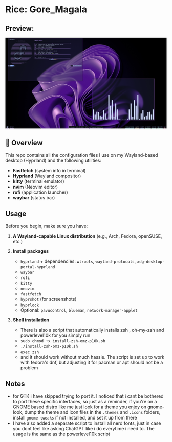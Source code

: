# Rice: Gore_Magala

## Preview:

![image here](https://github.com/Vitroror/dotfiles_VM/blob/main/img/showcase.png)

## 📖 Overview

This repo contains all the configuration files I use on my Wayland-based desktop (Hyprland) and the following utilities:

* **Fastfetch** (system info in terminal)
* **Hyprland** (Wayland compositor)
* **kitty** (terminal emulator)
* **nvim** (Neovim editor)
* **rofi** (application launcher)
* **waybar** (status bar)
  
## Usage

Before you begin, make sure you have:

1. **A Wayland-capable Linux distribution**
   (e.g., Arch, Fedora, openSUSE, etc.)

2. **Install packages**

   * `hyprland` + dependencies: `wlroots`, `wayland-protocols`, `xdg-desktop-portal-hyprland`
   * `waybar`
   * `rofi`
   * `kitty`
   * `neovim`
   * `fastfetch`
   * `hyprshot` (for screenshots)
   * `hyprlock`
   * Optional: `pavucontrol`, `blueman`, `network-manager-applet`

3. **Shell installation**
   * There is also a script that automatically installs zsh , oh-my-zsh and powerlevel10k for you simply run
   * `sudo chmod +x install-zsh-omz-p10k.sh`
   * `./install-zsh-omz-p10k.sh`
   * `exec zsh`
   * and it should work without much hassle. The script is set up to work with fedora's dnf, but adjusting it for pacman or apt should not be a problem

## Notes

* for GTK i have skipped trying to port it. I noticed that i cant be bothered to port these specific interfaces, so just as a reminder, if you're on a GNOME based distro like me just look for a theme you enjoy on gnome-look, dump the theme and icon files in the `.themes` and `.icons` folders, install `gnome-tweaks` if not installed, and set it up from there
* I have also added a separate script to install all nerd fonts, just in case you dont feel like asking ChatGPT like i do everytime i need to. The usage is the same as the powerlevel10k script
